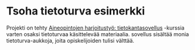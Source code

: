 # Tsoha tietoturva esimerkki

Projekti on tehty [Aineopintojen harjoitustyö: tietokantasovellus](https://hy-tsoha.github.io/materiaali/) -kurssia varten osaksi tietoturvaa käsittelevää materiaalia. 
sovellus sisältää monia tietoturva-aukkoja, joita opiskelijoiden tulisi välttää. 
